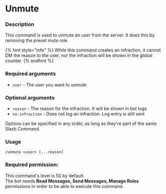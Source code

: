 # Unmute

### **Description**

This command is used to unmute an user from the server. It does this by removing the preset mute role.

{% hint style="info" %}
While this command creates an infraction, it cannot DM the reason to the user, nor the infraction will be shown in the global counter.
{% endhint %}

### **Required arguments**

* `user` - The user you want to unmute

### **Optional arguments**

* `reason` - The reason for the infraction. It will be shown in bot logs
* `no-infraction` - Does not log an infraction. Log entry is still sent

Options can be specified in any order, as long as they're part of the same Slash Command.

### **Usage**

```
/unmute <user> [...reason]
```

### **Required permission:**

This command's level is 50 by default.\
The bot needs **Read Messages, Send Messages, Manage Roles** permissions in order to be able to execute this command.
